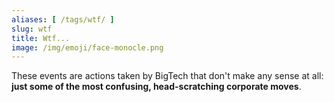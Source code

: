 ```yaml
---
aliases: [ /tags/wtf/ ]
slug: wtf
title: Wtf...
image: /img/emoji/face-monocle.png
---
```


These events are actions taken by BigTech that don't make any sense at all:
**just some of the most confusing, head-scratching corporate moves**.
